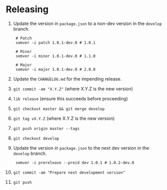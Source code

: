 # Releasing

1. Update the version in `package.json` to a non-dev version in the `develop`
   branch.

        # Patch
        semver -i patch 1.0.1-dev.0 # 1.0.1

        # Minor
        semver -i minor 1.0.1-dev.0 # 1.1.0

        # Major
        semver -i major 1.0.1-dev.0 # 2.0.0

2. Update the `CHANGELOG.md` for the impending release.
3. `git commit -am "X.Y.Z"` (where X.Y.Z is the new version)
4. `lib release` (ensure this succeeds before proceeding)
5. `git checkout master && git merge develop`
6. `git tag vX.Y.Z` (where X.Y.Z is the new version)
7. `git push origin master --tags`
8. `git checkout develop`
9. Update the version in `package.json` to the next dev version in the `develop`
   branch.

        semver -i prerelease --preid dev 1.0.1 # 1.0.2-dev.0

10. `git commit -am "Prepare next development version"`
11. `git push`
